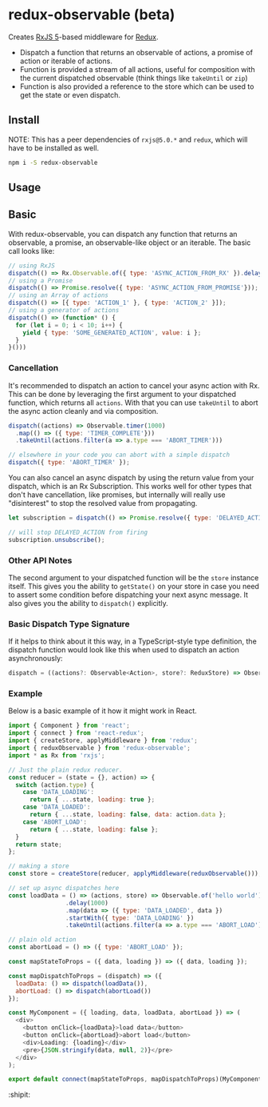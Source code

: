 # redux-observable (beta)

Creates [RxJS 5](http://github.com/ReactiveX/RxJS)-based middleware for
[Redux](http://github.com/reactjs/redux).

- Dispatch a function that returns an observable of actions, a promise of action or iterable of actions.
- Function is provided a stream of all actions, useful for composition with the current dispatched observable
  (think things like `takeUntil` or `zip`)
- Function is also provided a reference to the store which can be used to get the state or even dispatch.

## Install

NOTE: This has a peer dependencies of `rxjs@5.0.*` and `redux`, which will have to be installed
as well.

```sh
npm i -S redux-observable
```

## Usage

## Basic

With redux-observable, you can dispatch any function that returns an observable,
a promise, an observable-like object or an iterable. The basic call looks like:

```js
// using RxJS
dispatch(() => Rx.Observable.of({ type: 'ASYNC_ACTION_FROM_RX' }).delay(1000));
// using a Promise
dispatch(() => Promise.resolve({ type: 'ASYNC_ACTION_FROM_PROMISE'}));
// using an Array of actions
dispatch(() => [{ type: 'ACTION_1' }, { type: 'ACTION_2' }]);
// using a generator of actions
dispatch(() => (function* () {
  for (let i = 0; i < 10; i++) {
    yield { type: 'SOME_GENERATED_ACTION', value: i };
  }
}()))
```

### Cancellation

It's recommended to dispatch an action to cancel your async action with Rx. This can be done
by leveraging the first argument to your dispatched function, which returns all `actions`. With that
you can use `takeUntil` to abort the async action cleanly and via composition.

```js
dispatch((actions) => Observable.timer(1000)
  .map(() => ({ type: 'TIMER_COMPLETE'}))
  .takeUntil(actions.filter(a => a.type === 'ABORT_TIMER')))

// elsewhere in your code you can abort with a simple dispatch
dispatch({ type: 'ABORT_TIMER' });
```

You can also cancel an async dispatch by using the return value from your dispatch, which is an
Rx Subscription. This works well for other types that don't have cancellation, like promises, but
internally will really use "disinterest" to stop the resolved value from propagating.

```js
let subscription = dispatch(() => Promise.resolve({ type: 'DELAYED_ACTION' }));

// will stop DELAYED_ACTION from firing
subscription.unsubscribe();
```

### Other API Notes

The second argument to your dispatched function will be the `store` instance itself. This gives you
the ability to `getState()` on your store in case you need to assert some condition before dispatching your
next async message. It also gives you the ability to `dispatch()` explicitly.

### Basic Dispatch Type Signature

If it helps to think about it this way, in a TypeScript-style type definition, the dispatch function would
look like this when used to dispatch an action asynchronously:

```TypeScript
dispatch = ((actions?: Observable<Action>, store?: ReduxStore) => Observable<Action>) => Subscription;
```

### Example

Below is a basic example of it how it might work in React.

```js
import { Component } from 'react';
import { connect } from 'react-redux';
import { createStore, applyMiddleware } from 'redux';
import { reduxObservable } from 'redux-observable';
import * as Rx from 'rxjs';

// Just the plain redux reducer.
const reducer = (state = {}, action) => {
  switch (action.type) {
    case 'DATA_LOADING':
      return { ...state, loading: true };
    case 'DATA_LOADED':
      return { ...state, loading: false, data: action.data };
    case 'ABORT_LOAD':
      return { ...state, loading: false };
  }
  return state;
};

// making a store
const store = createStore(reducer, applyMiddleware(reduxObservable()));

// set up async dispatches here
const loadData = () => (actions, store) => Observable.of('hello world')
                .delay(1000)
                .map(data => ({ type: 'DATA_LOADED', data })
                .startWith({ type: 'DATA_LOADING' })
                .takeUntil(actions.filter(a => a.type === 'ABORT_LOAD'));

// plain old action
const abortLoad = () => ({ type: 'ABORT_LOAD' });

const mapStateToProps = ({ data, loading }) => ({ data, loading });

const mapDispatchToProps = (dispatch) => ({
  loadData: () => dispatch(loadData()),
  abortLoad: () => dispatch(abortLoad())
});

const MyComponent = ({ loading, data, loadData, abortLoad }) => (
  <div>
    <button onClick={loadData}>load data</button>
    <button onClick={abortLoad}>abort load</button>
    <div>Loading: {loading}</div>
    <pre>{JSON.stringify(data, null, 2)}</pre>
  </div>
);

export default connect(mapStateToProps, mapDispatchToProps)(MyComponent);
```

:shipit:
